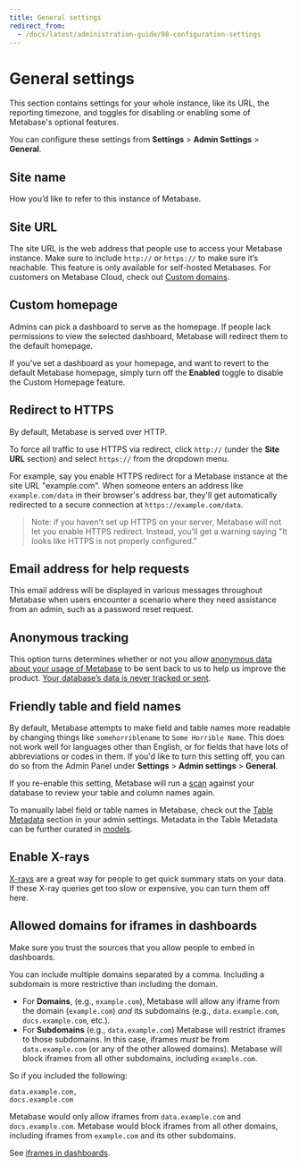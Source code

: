 ```yaml
---
title: General settings
redirect_from:
  - /docs/latest/administration-guide/08-configuration-settings
---
```


# General settings

This section contains settings for your whole instance, like its URL, the reporting timezone, and toggles for disabling or enabling some of Metabase's optional features.

You can configure these settings from **Settings** > **Admin Settings** > **General**.

## Site name

How you’d like to refer to this instance of Metabase.

## Site URL

The site URL is the web address that people use to access your Metabase instance. Make sure to include `http://` or `https://` to make sure it’s reachable. This feature is only available for self-hosted Metabases. For customers on Metabase Cloud, check out [Custom domains](https://www.metabase.com/docs/latest/cloud/custom-domain).

## Custom homepage

Admins can pick a dashboard to serve as the homepage. If people lack permissions to view the selected dashboard, Metabase will redirect them to the default homepage.

If you've set a dashboard as your homepage, and want to revert to the default Metabase homepage, simply turn off the **Enabled** toggle to disable the Custom Homepage feature.

## Redirect to HTTPS

By default, Metabase is served over HTTP.

To force all traffic to use HTTPS via redirect, click `http://` (under the **Site URL** section) and select `https://` from the dropdown menu.

For example, say you enable HTTPS redirect for a Metabase instance at the site URL "example.com". When someone enters an address like `example.com/data` in their browser's address bar, they'll get automatically redirected to a secure connection at `https://example.com/data`.

> Note: if you haven't set up HTTPS on your server, Metabase will not let you enable HTTPS redirect. Instead, you'll get a warning saying "It looks like HTTPS is not properly configured."

## Email address for help requests

This email address will be displayed in various messages throughout Metabase when users encounter a scenario where they need assistance from an admin, such as a password reset request.

## Anonymous tracking

This option turns determines whether or not you allow [anonymous data about your usage of Metabase](../installation-and-operation/information-collection.md) to be sent back to us to help us improve the product. [Your database’s data is never tracked or sent](https://www.metabase.com/security).

## Friendly table and field names

By default, Metabase attempts to make field and table names more readable by changing things like `somehorriblename` to `Some Horrible Name`. This does not work well for languages other than English, or for fields that have lots of abbreviations or codes in them. If you'd like to turn this setting off, you can do so from the Admin Panel under **Settings** > **Admin settings** > **General**.

If you re-enable this setting, Metabase will run a [scan](../databases/sync-scan.md#how-database-scans-work) against your database to review your table and column names again.

To manually label field or table names in Metabase, check out the [Table Metadata](../data-modeling/metadata-editing.md) section in your admin settings. Metadata in the Table Metadata can be further curated in [models](../data-modeling/models.md).

## Enable X-rays

[X-rays](../exploration-and-organization/x-rays.md) are a great way for people to get quick summary stats on your data. If these X-ray queries get too slow or expensive, you can turn them off here.

## Allowed domains for iframes in dashboards

Make sure you trust the sources that you allow people to embed in dashboards.

You can include multiple domains separated by a comma. Including a subdomain is more restrictive than including the domain.

- For **Domains**, (e.g., `example.com`), Metabase will allow any iframe from the domain (`example.com`) _and_ its subdomains (e.g., `data.example.com`, `docs.example.com`, etc.).
- For **Subdomains** (e.g., `data.example.com`) Metabase will restrict iframes to those subdomains. In this case, iframes _must_ be from `data.example.com` (or any of the other allowed domains). Metabase will block iframes from all other subdomains, including `example.com`.

So if you included the following:

```
data.example.com,
docs.example.com
```

Metabase would only allow iframes from `data.example.com` and `docs.example.com`. Metabase would block iframes from all other domains, including iframes from `example.com` and its other subdomains.

See [iframes in dashboards](../dashboards/introduction.md#iframe-cards).
